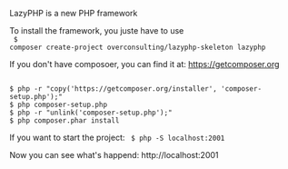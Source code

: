 LazyPHP is a new PHP framework

To install the framework, you juste have to use
<br />
<code>
$ composer create-project overconsulting/lazyphp-skeleton lazyphp
</code>

If you don't have composoer, you can find it at: https://getcomposer.org

<code>
$ php -r "copy('https://getcomposer.org/installer', 'composer-setup.php');"
$ php composer-setup.php
$ php -r "unlink('composer-setup.php');"
$ php composer.phar install
</code>

If you want to start the project:
<code>
$ php -S localhost:2001
</code>

Now you can see what's happend: http://localhost:2001
